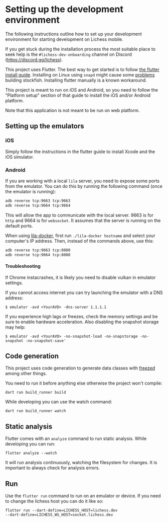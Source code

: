 # Setting up the development environment

The following instructions outline how to set up your development environment for starting development on Lichess mobile.

If you get stuck during the installation process the most suitable place to seek help is the `#lichess-dev-onboarding` channel on Discord (https://discord.gg/lichess).

This project uses Flutter. The best way to get started is to follow [the flutter install guide](https://docs.flutter.dev/get-started/install).
Installing on Linux using `snapd` might cause some [problems](../../issues/123) building stockfish. Installing flutter manually is a known workaround.

This project is meant to run on iOS and Android, so you need to follow the "Platform setup" section of that guide to install the iOS and/or Android platform.

Note that this application is not meant to be run on web platform.

## Setting up the emulators

### iOS

Simply follow the instructions in the flutter guide to install Xcode and the iOS
simulator.


### Android

If you are working with a local `lila` server, you need to expose some ports from the emulator. You can do this by running the following command (once the emulator is running):

```bash
adb reverse tcp:9663 tcp:9663
adb reverse tcp:9664 tcp:9664
```

This will allow the app to communicate with the local server. 9663 is for `http`
and 9664 is for `websocket`. It assumes that the server is running on the
default ports.

When using [lila-docker](https://github.com/lichess-org/lila-docker), first run `./lila-docker hostname` and select your computer's IP address.
Then, instead of the commands above, use this:

```bash
adb reverse tcp:9663 tcp:8080
adb reverse tcp:9664 tcp:8080
```

#### Troubleshooting

If Chrome instacrashes, it is likely you need to disable vulkan in emulator settings.

If you cannot access internet you can try launching the emulator with a DNS address:

```
$ emulator -avd <YourAVD> -dns-server 1.1.1.1
```

If you experience high lags or freezes, check the memory settings and be sure to enable hardware acceleration. Also disabling the snapshot storage may help:

```
$ emulator -avd <YourAVD> -no-snapshot-load -no-snapstorage -no-snapshot -no-snapshot-save'
```

## Code generation

This project uses code generation to generate data classes with [freezed](https://pub.dev/packages/freezed) among other things.

You need to run it before anything else otherwise the project won't compile:

```
dart run build_runner build
```

While developing you can use the watch command:

```
dart run build_runner watch
```

## Static analysis

Flutter comes with an `analyze` command to run static analysis. While developing you can run:

```
flutter analyze --watch
```

It will run analysis continuously, watching the filesystem for changes. It is important to always check for analysis errors.


## Run

Use the `flutter run` command to run on an emulator or device. If you need to change the lichess host you can do it like so:

```
flutter run --dart-define=LICHESS_HOST=lichess.dev
--dart-define=LICHESS_WS_HOST=socket.lichess.dev
```
